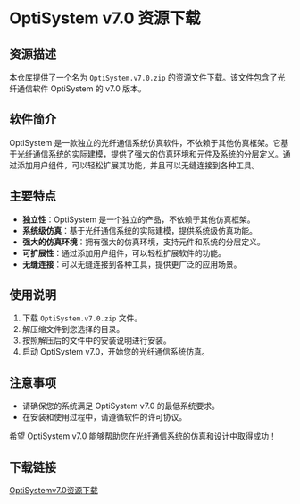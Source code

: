 # OptiSystem v7.0 资源下载

## 资源描述

本仓库提供了一个名为 `OptiSystem.v7.0.zip` 的资源文件下载。该文件包含了光纤通信软件 OptiSystem 的 v7.0 版本。

## 软件简介

OptiSystem 是一款独立的光纤通信系统仿真软件，不依赖于其他仿真框架。它基于光纤通信系统的实际建模，提供了强大的仿真环境和元件及系统的分层定义。通过添加用户组件，可以轻松扩展其功能，并且可以无缝连接到各种工具。

## 主要特点

- **独立性**：OptiSystem 是一个独立的产品，不依赖于其他仿真框架。
- **系统级仿真**：基于光纤通信系统的实际建模，提供系统级仿真功能。
- **强大的仿真环境**：拥有强大的仿真环境，支持元件和系统的分层定义。
- **可扩展性**：通过添加用户组件，可以轻松扩展软件的功能。
- **无缝连接**：可以无缝连接到各种工具，提供更广泛的应用场景。

## 使用说明

1. 下载 `OptiSystem.v7.0.zip` 文件。
2. 解压缩文件到您选择的目录。
3. 按照解压后的文件中的安装说明进行安装。
4. 启动 OptiSystem v7.0，开始您的光纤通信系统仿真。

## 注意事项

- 请确保您的系统满足 OptiSystem v7.0 的最低系统要求。
- 在安装和使用过程中，请遵循软件的许可协议。

希望 OptiSystem v7.0 能够帮助您在光纤通信系统的仿真和设计中取得成功！

## 下载链接

[OptiSystemv7.0资源下载](https://pan.quark.cn/s/dbbbc63d4324)